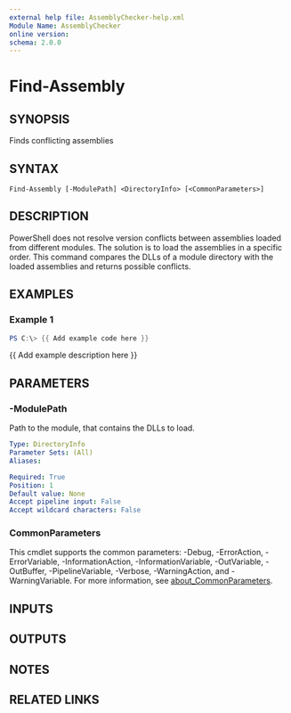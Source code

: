 ```yaml
---
external help file: AssemblyChecker-help.xml
Module Name: AssemblyChecker
online version:
schema: 2.0.0
---
```


# Find-Assembly

## SYNOPSIS
Finds conflicting assemblies

## SYNTAX

```
Find-Assembly [-ModulePath] <DirectoryInfo> [<CommonParameters>]
```

## DESCRIPTION
PowerShell does not resolve version conflicts between assemblies loaded from different modules.
The solution is to load the assemblies in a specific order.
This command compares the DLLs of a module directory with the loaded assemblies and returns possible conflicts.

## EXAMPLES

### Example 1
```powershell
PS C:\> {{ Add example code here }}
```

{{ Add example description here }}

## PARAMETERS

### -ModulePath
Path to the module, that contains the DLLs to load.

```yaml
Type: DirectoryInfo
Parameter Sets: (All)
Aliases:

Required: True
Position: 1
Default value: None
Accept pipeline input: False
Accept wildcard characters: False
```

### CommonParameters
This cmdlet supports the common parameters: -Debug, -ErrorAction, -ErrorVariable, -InformationAction, -InformationVariable, -OutVariable, -OutBuffer, -PipelineVariable, -Verbose, -WarningAction, and -WarningVariable. For more information, see [about_CommonParameters](http://go.microsoft.com/fwlink/?LinkID=113216).

## INPUTS

## OUTPUTS

## NOTES

## RELATED LINKS
